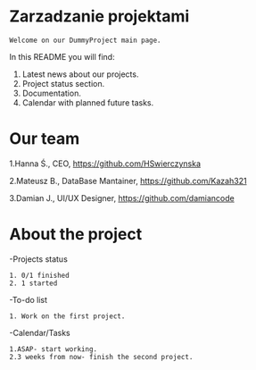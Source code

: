 # Zarzadzanie projektami

	Welcome on our DummyProject main page.
In this README you will find:
  1. Latest news about our projects.
  2. Project status section.
  3. Documentation.
  4. Calendar with planned future tasks.


# Our team

1.Hanna Ś., CEO, https://github.com/HSwierczynska

2.Mateusz B., DataBase Mantainer, https://github.com/Kazah321

3.Damian J., UI/UX Designer, https://github.com/damiancode


# About the project

-Projects status


	1. 0/1 finished
	2. 1 started

-To-do list


	1. Work on the first project.

-Calendar/Tasks


	1.ASAP- start working.
	2.3 weeks from now- finish the second project.


